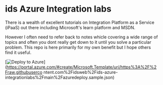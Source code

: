 # ids Azure Integration labs
There is a wealth of excellent tutorials on Integration Platform as a Service (iPaaS) out there including Microsoft's learn platform and MSDN. 

However I often need to refer back to notes whicle covering a wide range of topics and often you dont really get down to it until you solve a particular problem. This repo is here primarily for my own benefit but I hope others find it useful.

[![Deploy to Azure](https://aka.ms/deploytoazurebutton)](https://portal.azure.com/#create/Microsoft.Template/uri/https%3A%2F%2Fraw.githubuserco
ntent.com%2Fidsweb%2Fids-azure-integrationlabs%2Fmain%2Fazuredeploy.sample.json)